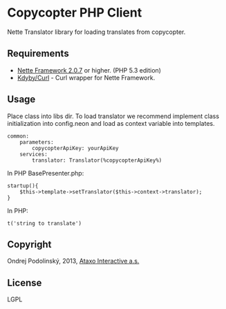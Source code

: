 Copycopter PHP Client
=====================
Nette Translator library for loading translates from copycopter.

Requirements
------------
* [Nette Framework 2.0.7](http://nette.org) or higher. (PHP 5.3 edition)
* [Kdyby/Curl](https://github.com/Kdyby/Curl) - Curl wrapper for Nette Framework.

Usage
-----
Place class into libs dir. To load translator we recommend implement class initialization into config.neon and load as context variable into templates.

```neon
common:
	parameters:
		copycopterApiKey: yourApiKey
	services:
		translator: Translator(%copycopterApiKey%)
```

In PHP BasePresenter.php:

```
startup(){
    $this->template->setTranslator($this->context->translator);
}
```

In PHP:

```
t('string to translate')
```

Copyright
---------
Ondrej Podolinský, 2013, [Ataxo Interactive a.s.](http://www.ataxointeractive.com)

License
-------
LGPL